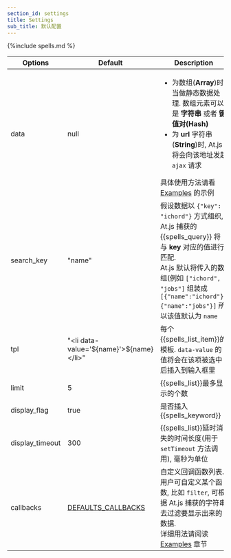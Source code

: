 ```yaml
---
section_id: settings
title: Settings 
sub_title: 默认配置
---
```


{%include spells.md %}

<table class="table table-bordered table-striped">
  <thead>
    <tr>
      <th>Options</th>
      <th>Default</th>
      <th>Description</th>
    </tr>
  </thead>
  <tbody>
    <tr>
      <td>data</td>
      <td>null</td>
      <td>
        <ul>
          <li>
            为数组(<strong>Array</strong>)时, 当做静态数据处理. 数组元素可以是 <strong>字符串</strong> 或者 <strong>键值对(Hash)</strong> <br/>
          </li>
          <li>
            为 <strong>url</strong> 字符串(<strong>String</strong>)时, At.js 将会向该地址发起 <code>ajax</code> 请求 <br/>
          </li>
        </ul>
        具体使用方法请看 <a href="#examples">Examples</a> 的示例
      </td>
    </tr>
    <tr>
      <td>search_key</td>
      <td>"name"</td>
      <td>
        假设数据以 <code>{"key": "ichord"}</code> 方式组织, At.js 捕获的 {{spells_query}} 将与 <strong>key</strong> 对应的值进行匹配.<br/>
        At.js 默认将传入的数组(例如 <code>["ichord", "jobs"]</code> 组装成 <code>[{"name":"ichord"}, {"name":"jobs"}]</code>
        所以该值默认为 <code>name</code>
      </td>
    </tr>
    <tr>
      <td>tpl</td>
      <td>
        "&lt;li data-value='${name}'&gt;${name}&lt;/li&gt;"
      </td>
      <td>
        每个{{spells_list_item}}的模板. <code>data-value</code> 的值将会在该项被选中后插入到输入框里
      </td>
    </tr>
    <tr>
      <td>limit</td>
      <td>5</td>
      <td>
        {{spells_list}}最多显示的个数
      </td>
    </tr>
    <tr>
     <td>display_flag</td>
     <td>true</td>
     <td>
      是否插入{{spells_keyword}}
    </td>
  </tr>
  <tr>
   <td>display_timeout</td>
   <td>300</td>
   <td>
    {{spells_list}}延时消失的时间长度(用于 <code>setTimeout</code> 方法调用), 毫秒为单位
  </td>
</tr>
<tr>
  <td>callbacks</td>
  <td><a href="#callbacks">DEFAULTS_CALLBACKS</a></td>
  <td>
    自定义回调函数列表. <br/>
    用户可自定义某个函数, 比如 <code>filter</code>, 可根据 At.js 捕获的字符串去过滤要显示出来的数据. <br/>
    详细用法请阅读 <a href="#examples">Examples</a> 章节
  </td>
</tr>
</tbody>
</table>
